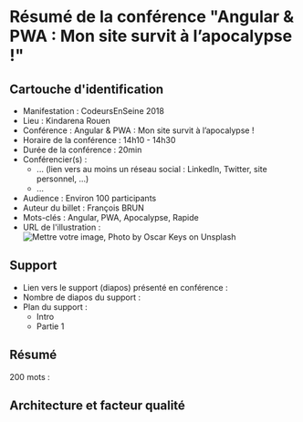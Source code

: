 # Résumé de la conférence "Angular & PWA : Mon site survit à l’apocalypse !"

## Cartouche d'identification

 - Manifestation : CodeursEnSeine 2018
 - Lieu : Kindarena Rouen
 - Conférence : Angular & PWA : Mon site survit à l’apocalypse !
 - Horaire de la conférence : 14h10 - 14h30
 - Durée de la conférence : 20min
 - Conférencier(s) :
   - ... (lien vers au moins un réseau social : LinkedIn, Twitter, site personnel, ...)
   - ...
 - Audience : Environ 100 participants
 - Auteur du billet : François BRUN
 - Mots-clés : Angular, PWA, Apocalypse, Rapide
 - URL de l'illustration : ![Mettre votre image, Photo by Oscar Keys on Unsplash](oscar-keys-58399-unsplash.jpg)

## Support
 - Lien vers le support (diapos) présenté en conférence : 
 - Nombre de diapos du support :
 - Plan du support :
   - Intro
   - Partie 1

## Résumé
200 mots :



## Architecture et facteur qualité
